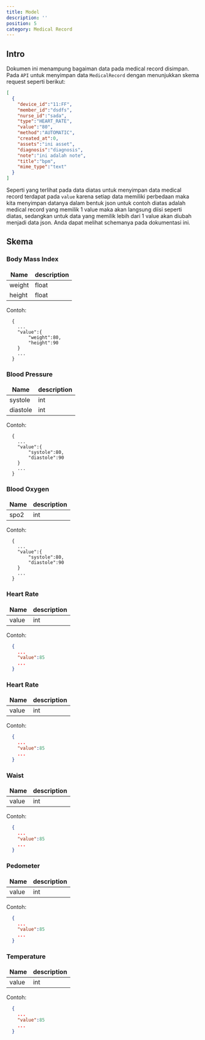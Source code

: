 ```yaml
---
title: Model
description: ''
position: 5 
category: Medical Record
---
```

<style>
td, th {
   border: none!important;
}
.prose thead{
    border-bottom-width: 0px !important;
}
</style>

## Intro
Dokumen ini menampung bagaiman data pada medical record disimpan. Pada `API` untuk menyimpan data `MedicalRecord` dengan menunjukkan skema request seperti berikut:
```json
[
  {
    "device_id":"11:FF",
    "member_id":"dsdfs",
    "nurse_id":"sada",
    "type":"HEART_RATE",
    "value":"80",
    "method":"AUTOMATIC",
    "created_at":0,
    "assets":"ini asset",
    "diagnosis":"diagnosis",
    "note":"ini adalah note",
    "title":"bpm",
    "mime_type":"text"
  }
]
```
Seperti yang terlihat pada data diatas untuk menyimpan data medical record terdapat pada `value` karena setiap data memiliki perbedaan maka kita menyimpan datanya dalam bentuk json untuk contoh diatas adalah medical record yang memilik 1 value maka akan langsung diisi seperti diatas, sedangkan untuk data yang memilik lebih dari 1 value akan diubah menjadi data json. Anda dapat melihat schemanya pada dokumentasi ini.

## Skema

### Body Mass Index

| Name       | description |
|------------|-------------|
| weight   |   float         |
| height  |     float        |

Contoh:
```json5
  {
    ...
    "value":{
        "weight":80,
        "height":90
    }
    ...
  }
```

### Blood Pressure

| Name       | description |
|------------|-------------|
| systole   |   int          |
| diastole  |     int        |

Contoh:
```json5
  {
    ...
    "value":{
        "systole":80,
        "diastole":90
    }
    ...
  }
```

### Blood Oxygen

| Name       | description |
|------------|-------------|
| spo2   |   int          |

Contoh:
```json5
  {
    ...
    "value":{
        "systole":80,
        "diastole":90
    }
    ...
  }
```

### Heart Rate

| Name       | description |
|------------|-------------|
| value   |   int          |

Contoh:
```json
  {
    ...
    "value":85
    ...
  }
```

### Heart Rate

| Name       | description |
|------------|-------------|
| value   |   int          |

Contoh:
```json
  {
    ...
    "value":85
    ...
  }
```

### Waist

| Name       | description |
|------------|-------------|
| value   |   int          |

Contoh:
```json
  {
    ...
    "value":85
    ...
  }
```

### Pedometer

| Name       | description |
|------------|-------------|
| value   |   int          |

Contoh:
```json
  {
    ...
    "value":85
    ...
  }
```

### Temperature

| Name       | description |
|------------|-------------|
| value   |   int          |

Contoh:
```json
  {
    ...
    "value":85
    ...
  }
```